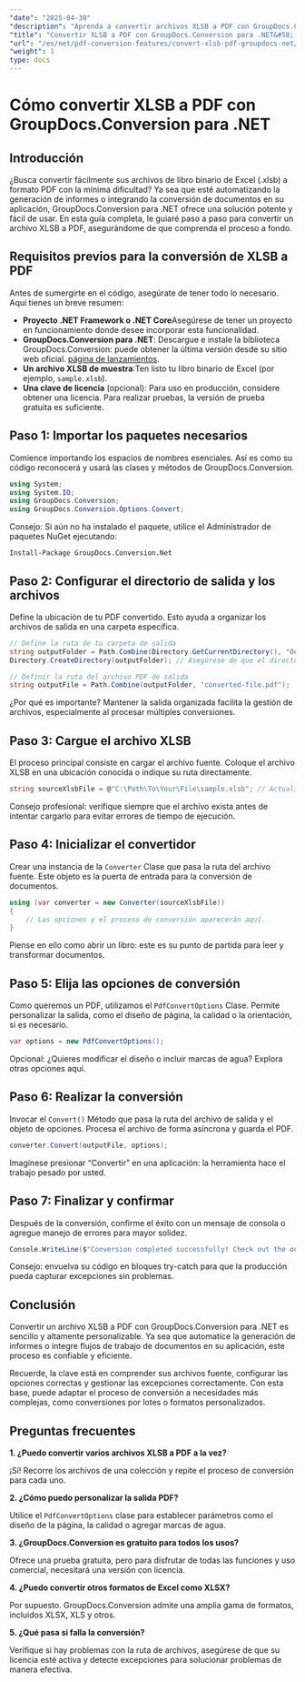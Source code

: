 ```yaml
---
"date": "2025-04-30"
"description": "Aprenda a convertir archivos XLSB a PDF con GroupDocs.Conversion para .NET con esta guía paso a paso. Ideal para profesionales que necesitan una conversión de archivos fluida."
"title": "Convertir XLSB a PDF con GroupDocs.Conversion para .NET&#58; una guía completa"
"url": "/es/net/pdf-conversion-features/convert-xlsb-pdf-groupdocs-net/"
"weight": 1
type: docs
---
```

# Cómo convertir XLSB a PDF con GroupDocs.Conversion para .NET

## Introducción

¿Busca convertir fácilmente sus archivos de libro binario de Excel (.xlsb) a formato PDF con la mínima dificultad? Ya sea que esté automatizando la generación de informes o integrando la conversión de documentos en su aplicación, GroupDocs.Conversion para .NET ofrece una solución potente y fácil de usar. En esta guía completa, le guiaré paso a paso para convertir un archivo XLSB a PDF, asegurándome de que comprenda el proceso a fondo.

## Requisitos previos para la conversión de XLSB a PDF

Antes de sumergirte en el código, asegúrate de tener todo lo necesario. Aquí tienes un breve resumen:

- **Proyecto .NET Framework o .NET Core**Asegúrese de tener un proyecto en funcionamiento donde desee incorporar esta funcionalidad.
- **GroupDocs.Conversion para .NET**: Descargue e instale la biblioteca GroupDocs.Conversion: puede obtener la última versión desde su sitio web oficial. [página de lanzamientos](https://releases.groupdocs.com/conversion/net/).
- **Un archivo XLSB de muestra**:Ten listo tu libro binario de Excel (por ejemplo, `sample.xlsb`).
- **Una clave de licencia** (opcional): Para uso en producción, considere obtener una licencia. Para realizar pruebas, la versión de prueba gratuita es suficiente.

## Paso 1: Importar los paquetes necesarios

Comience importando los espacios de nombres esenciales. Así es como su código reconocerá y usará las clases y métodos de GroupDocs.Conversion.

```csharp
using System;
using System.IO;
using GroupDocs.Conversion;
using GroupDocs.Conversion.Options.Convert;
```

Consejo: Si aún no ha instalado el paquete, utilice el Administrador de paquetes NuGet ejecutando:

```
Install-Package GroupDocs.Conversion.Net
```

## Paso 2: Configurar el directorio de salida y los archivos

Define la ubicación de tu PDF convertido. Esto ayuda a organizar los archivos de salida en una carpeta específica.

```csharp
// Define la ruta de tu carpeta de salida
string outputFolder = Path.Combine(Directory.GetCurrentDirectory(), "Output");
Directory.CreateDirectory(outputFolder); // Asegúrese de que el directorio exista

// Definir la ruta del archivo PDF de salida
string outputFile = Path.Combine(outputFolder, "converted-file.pdf");
```

¿Por qué es importante? Mantener la salida organizada facilita la gestión de archivos, especialmente al procesar múltiples conversiones.

## Paso 3: Cargue el archivo XLSB

El proceso principal consiste en cargar el archivo fuente. Coloque el archivo XLSB en una ubicación conocida o indique su ruta directamente.

```csharp
string sourceXlsbFile = @"C:\Path\To\Your\File\sample.xlsb"; // Actualizar con la ruta de su archivo
```

Consejo profesional: verifique siempre que el archivo exista antes de intentar cargarlo para evitar errores de tiempo de ejecución.

## Paso 4: Inicializar el convertidor

Crear una instancia de la `Converter` Clase que pasa la ruta del archivo fuente. Este objeto es la puerta de entrada para la conversión de documentos.

```csharp
using (var converter = new Converter(sourceXlsbFile))
{
    // Las opciones y el proceso de conversión aparecerán aquí.
}
```

Piense en ello como abrir un libro: este es su punto de partida para leer y transformar documentos.

## Paso 5: Elija las opciones de conversión

Como queremos un PDF, utilizamos el `PdfConvertOptions` Clase. Permite personalizar la salida, como el diseño de página, la calidad o la orientación, si es necesario.

```csharp
var options = new PdfConvertOptions();
```

Opcional: ¿Quieres modificar el diseño o incluir marcas de agua? Explora otras opciones aquí.

## Paso 6: Realizar la conversión

Invocar el `Convert()` Método que pasa la ruta del archivo de salida y el objeto de opciones. Procesa el archivo de forma asíncrona y guarda el PDF.

```csharp
converter.Convert(outputFile, options);
```

Imagínese presionar “Convertir” en una aplicación: la herramienta hace el trabajo pesado por usted.

## Paso 7: Finalizar y confirmar

Después de la conversión, confirme el éxito con un mensaje de consola o agregue manejo de errores para mayor solidez.

```csharp
Console.WriteLine($"Conversion completed successfully! Check out the output at: {outputFolder}");
```

Consejo: envuelva su código en bloques try-catch para que la producción pueda capturar excepciones sin problemas.

## Conclusión

Convertir un archivo XLSB a PDF con GroupDocs.Conversion para .NET es sencillo y altamente personalizable. Ya sea que automatice la generación de informes o integre flujos de trabajo de documentos en su aplicación, este proceso es confiable y eficiente.

Recuerde, la clave está en comprender sus archivos fuente, configurar las opciones correctas y gestionar las excepciones correctamente. Con esta base, puede adaptar el proceso de conversión a necesidades más complejas, como conversiones por lotes o formatos personalizados.

## Preguntas frecuentes

**1. ¿Puedo convertir varios archivos XLSB a PDF a la vez?**  

¡Sí! Recorre los archivos de una colección y repite el proceso de conversión para cada uno.

**2. ¿Cómo puedo personalizar la salida PDF?**  

Utilice el `PdfConvertOptions` clase para establecer parámetros como el diseño de la página, la calidad o agregar marcas de agua.

**3. ¿GroupDocs.Conversion es gratuito para todos los usos?**  

Ofrece una prueba gratuita, pero para disfrutar de todas las funciones y uso comercial, necesitará una versión con licencia.

**4. ¿Puedo convertir otros formatos de Excel como XLSX?**  

Por supuesto. GroupDocs.Conversion admite una amplia gama de formatos, incluidos XLSX, XLS y otros.

**5. ¿Qué pasa si falla la conversión?**  

Verifique si hay problemas con la ruta de archivos, asegúrese de que su licencia esté activa y detecte excepciones para solucionar problemas de manera efectiva.